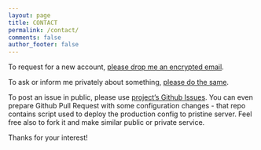 ```yaml
---
layout: page
title: CONTACT
permalink: /contact/
comments: false
author_footer: false
---
```


To request for a new account, [please drop me an encrypted email](https://encrypt.to/0xD56A7CD0C6FCDB11).

To ask or inform me privately about something, [please do the same](https://encrypt.to/0xD56A7CD0C6FCDB11).

To post an issue in public, please use [project’s Github Issues](https://github.com/decent-im/decent.im/issues). You can even prepare Github Pull Request with some configuration changes - that repo contains script used to deploy the production config to pristine server. Feel free also to fork it and make similar public or private service.

Thanks for your interest!
